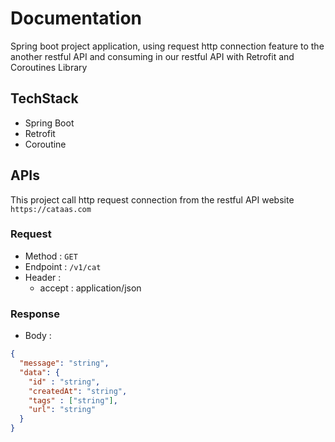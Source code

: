 # Documentation

Spring boot project application, using request http connection feature to the another restful API and consuming in our restful API with Retrofit and Coroutines Library

## TechStack
- Spring Boot
- Retrofit
- Coroutine

## APIs

This project call http request connection from the restful API website ``https://cataas.com``


### Request
- Method : ``GET``
- Endpoint : ``/v1/cat``
- Header :
  - accept : application/json

### Response
- Body :
```json
{
  "message": "string",
  "data": {
    "id" : "string",
    "createdAt": "string",
    "tags" : ["string"],
    "url": "string"
  }
}
```